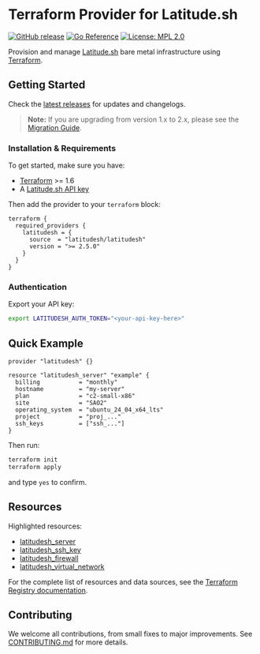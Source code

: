 # Terraform Provider for Latitude.sh

[![GitHub release](https://img.shields.io/github/tag/latitudesh/terraform-provider-latitudesh.svg?label=release)](https://github.com/latitudesh/terraform-provider-latitudesh/releases/latest)
[![Go Reference](https://pkg.go.dev/badge/github.com/latitudesh/terraform-provider-latitudesh.svg)](https://pkg.go.dev/github.com/latitudesh/terraform-provider-latitudesh)
[![License: MPL 2.0](https://img.shields.io/badge/License-MPL_2.0-brightgreen.svg)](https://opensource.org/license/mpl-2-0/)

Provision and manage [Latitude.sh](https://www.latitude.sh/) bare metal infrastructure using [Terraform](https://developer.hashicorp.com/terraform).

## Getting Started

Check the [latest releases](https://github.com/latitudesh/terraform-provider-latitudesh/releases/latest) for updates and changelogs.

> **Note:** If you are upgrading from version 1.x to 2.x, please see the [Migration Guide](MIGRATION_GUIDE_v2.md).

### Installation & Requirements

To get started, make sure you have:

- [Terraform](https://developer.hashicorp.com/terraform/downloads) >= 1.6
- A [Latitude.sh API key](https://www.latitude.sh/dashboard/api-keys)

Then add the provider to your `terraform` block:

```hcl
terraform {
  required_providers {
    latitudesh = {
      source  = "latitudesh/latitudesh"
      version = ">= 2.5.0"
    }
  }
}
```

### Authentication

Export your API key:

```sh
export LATITUDESH_AUTH_TOKEN="<your-api-key-here>"
```

## Quick Example

```hcl
provider "latitudesh" {}

resource "latitudesh_server" "example" {
  billing           = "monthly"
  hostname          = "my-server"
  plan              = "c2-small-x86"
  site              = "SAO2"
  operating_system  = "ubuntu_24_04_x64_lts"
  project           = "proj_..."
  ssh_keys          = ["ssh_..."]
}
```

Then run:

```sh
terraform init
terraform apply
```

and type `yes` to confirm.

## Resources

Highlighted resources:

- [latitudesh_server](https://registry.terraform.io/providers/latitudesh/latitudesh/latest/docs/resources/server)
- [latitudesh_ssh_key](https://registry.terraform.io/providers/latitudesh/latitudesh/latest/docs/resources/ssh_key)
- [latitudesh_firewall](https://registry.terraform.io/providers/latitudesh/latitudesh/latest/docs/resources/firewall)
- [latitudesh_virtual_network](https://registry.terraform.io/providers/latitudesh/latitudesh/latest/docs/resources/virtual_network)

For the complete list of resources and data sources, see the [Terraform Registry documentation](https://registry.terraform.io/providers/latitudesh/latitudesh/latest/docs).

## Contributing

We welcome all contributions, from small fixes to major improvements. See [CONTRIBUTING.md](CONTRIBUTING.md) for more details.

